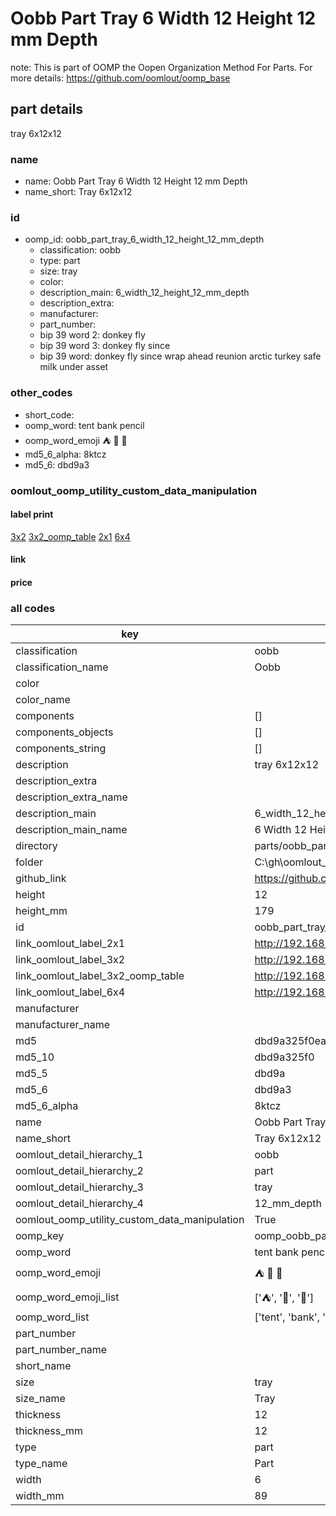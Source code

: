 # Oobb Part Tray 6 Width 12 Height 12 mm Depth  

note: This is part of OOMP the Oopen Organization Method For Parts. For more details: https://github.com/oomlout/oomp_base

##  part details
  



tray 6x12x12



### name
* name: Oobb Part Tray 6 Width 12 Height 12 mm Depth
* name_short: Tray 6x12x12 
### id
* oomp_id: oobb_part_tray_6_width_12_height_12_mm_depth
  * classification: oobb
  * type: part
  * size: tray
  * color: 
  * description_main: 6_width_12_height_12_mm_depth
  * description_extra: 
  * manufacturer: 
  * part_number: 
  * bip 39 word 2: donkey fly
  * bip 39 word 3: donkey fly since
  * bip 39 word: donkey fly since wrap ahead reunion arctic turkey safe milk under asset

### other_codes
* short_code: 
* oomp_word: tent bank pencil
* oomp_word_emoji :tent: :bank: :pencil:
* md5_6_alpha: 8ktcz
* md5_6: dbd9a3






### oomlout_oomp_utility_custom_data_manipulation
#### label print
[3x2](http://192.168.1.245:1112/?label=oomp%208ktcz)
[3x2_oomp_table](http://192.168.1.108:1112/?label=oomp%208ktcz)
[2x1](http://192.168.1.242:1112/?label=oomp%208ktcz)
[6x4](http://192.168.1.55:1112/?label=oomp%208ktcz)    

#### link

                              

#### price







### all codes 
| key | value |  
| --- | --- |  
| classification | oobb |  
| classification_name | Oobb |  
| color |  |  
| color_name |  |  
| components | [] |  
| components_objects | [] |  
| components_string | [] |  
| description | tray 6x12x12 |  
| description_extra |  |  
| description_extra_name |  |  
| description_main | 6_width_12_height_12_mm_depth |  
| description_main_name | 6 Width 12 Height 12 mm Depth |  
| directory | parts/oobb_part_tray_6_width_12_height_12_mm_depth |  
| folder | C:\gh\oomlout_oobb_version_4_generated_parts\parts\oobb_part_tray_6_width_12_height_12_mm_depth |  
| github_link | https://github.com/oomlout/oomlout_oomp_part_src/tree/main/parts/oobb_part_tray_6_width_12_height_12_mm_depth |  
| height | 12 |  
| height_mm | 179 |  
| id | oobb_part_tray_6_width_12_height_12_mm_depth |  
| link_oomlout_label_2x1 | http://192.168.1.242:1112/?label=oomp%208ktcz |  
| link_oomlout_label_3x2 | http://192.168.1.245:1112/?label=oomp%208ktcz |  
| link_oomlout_label_3x2_oomp_table | http://192.168.1.108:1112/?label=oomp%208ktcz |  
| link_oomlout_label_6x4 | http://192.168.1.55:1112/?label=oomp%208ktcz |  
| manufacturer |  |  
| manufacturer_name |  |  
| md5 | dbd9a325f0eaa166e1029fe192567a09 |  
| md5_10 | dbd9a325f0 |  
| md5_5 | dbd9a |  
| md5_6 | dbd9a3 |  
| md5_6_alpha | 8ktcz |  
| name | Oobb Part Tray 6 Width 12 Height 12 mm Depth |  
| name_short | Tray 6x12x12  |  
| oomlout_detail_hierarchy_1 | oobb |  
| oomlout_detail_hierarchy_2 | part |  
| oomlout_detail_hierarchy_3 | tray |  
| oomlout_detail_hierarchy_4 | 12_mm_depth |  
| oomlout_oomp_utility_custom_data_manipulation | True |  
| oomp_key | oomp_oobb_part_tray_6_width_12_height_12_mm_depth |  
| oomp_word | tent bank pencil |  
| oomp_word_emoji | :tent: :bank: :pencil: |  
| oomp_word_emoji_list | [':tent:', ':bank:', ':pencil:'] |  
| oomp_word_list | ['tent', 'bank', 'pencil'] |  
| part_number |  |  
| part_number_name |  |  
| short_name |  |  
| size | tray |  
| size_name | Tray |  
| thickness | 12 |  
| thickness_mm | 12 |  
| type | part |  
| type_name | Part |  
| width | 6 |  
| width_mm | 89 |  
